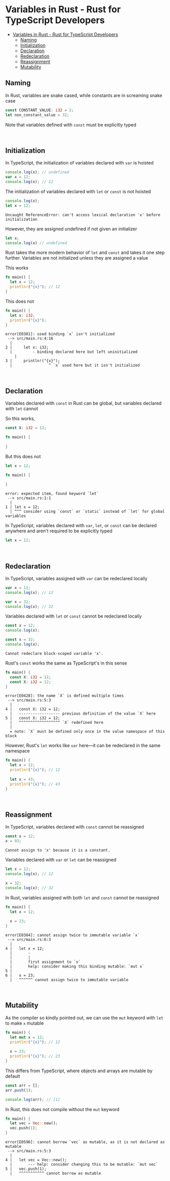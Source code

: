 # Variables in Rust - Rust for TypeScript Developers

- [Variables in Rust - Rust for TypeScript Developers](#variables-in-rust---rust-for-typescript-developers)
	- [Naming](#naming)
	- [Initialization](#initialization)
	- [Declaration](#declaration)
	- [Redeclaration](#redeclaration)
	- [Reassignment](#reassignment)
	- [Mutability](#mutability)

## Naming
In Rust, variables are snake cased, while constants are in screaming snake case
```rust
const CONSTANT_VALUE: i32 = 2;
let non_constant_value = 32;
```

Note that variables defined with `const` must be explicitly typed

<br>

## Initialization
In TypeScript, the initialization of variables declared with `var` is hoisted

```ts
console.log(x); // undefined
var x = 12;
console.log(x); // 12
```

The initialization of variables declared with `let` or `const` is not hoisted

```ts
console.log(x);
let x = 12;
```
```
Uncaught ReferenceError: can't access lexical declaration 'x' before initialization
```
However, they are assigned undefined if not given an initializer

```ts
let x;
console.log(x) // undefined
```

Rust takes the more modern behavior of `let` and `const` and takes it one step further. Variables are not initialized unless they are assigned a value

This works
```rust
fn main() {
  let x = 12;
  println!("{x}"); // 12
}
```

This does not
```rust
fn main() {
  let x: i32;
  println!("{x}");
}
```
```
error[E0381]: used binding `x` isn't initialized
 --> src/main.rs:4:16
  |
2 |     let x: i32;
  |         - binding declared here but left uninitialized
	|
3 |     println!("{x}");
  |                ^ `x` used here but it isn't initialized
```

<br>

## Declaration
Variables declared with `const` in Rust can be global, but variables declared with `let` cannot

So this works,
```rust
const X: i32 = 12;

fn main() {
  
}
```

But this does not
```rust
let x = 12;

fn main() {
  
}
```

```
error: expected item, found keyword `let`
 --> src/main.rs:1:1
  |
1 | let x = 12;
  | ^^^ consider using `const` or `static` instead of `let` for global variables
```

In TypeScript, variables declared with `var`, `let`, or `const` can be declared anywhere and aren't required to be explicitly typed

```ts
let x = 12;
```

<br>

## Redeclaration
In TypeScript, variables assigned with `var` can be redeclared locally

```ts
var x = 12;
console.log(x); // 12

var x = 32;
console.log(x); // 32
```

Variables declared with `let` or `const` cannot be redeclared locally

```ts
const x = 12;
console.log(x);

const x = 32;
console.log(x);
```

```
Cannot redeclare block-scoped variable 'x'.
```

Rust's `const` works the same as TypeScript's in this sense

```rust
fn main() {
  const X: i32 = 12;
  const X: i32 = 12;
}
```
```
error[E0428]: the name `X` is defined multiple times
 --> src/main.rs:5:3
  |
4 |   const X: i32 = 12;
  |   ------------------ previous definition of the value `X` here
5 |   const X: i32 = 12;
  |   ^^^^^^^^^^^^^^^^^^ `X` redefined here
  |
  = note: `X` must be defined only once in the value namespace of this block
```

However, Rust's `let` works like `var` here—it can be redeclared in the same namespace 

```rust
fn main() {
  let x = 12;
  println!("{x}"); // 12
  
  let x = 43;
  println!("{x}"); // 43
}
```
<br>

## Reassignment
In TypeScript, variables declared with `const` cannot be reassigned

```ts
const x = 12;
x = 93;
```
```
Cannot assign to 'x' because it is a constant.
```

Variables declared with `var` or `let` can be reassigned

```ts
let x = 12;
console.log(x); // 12

x = 32;
console.log(x); // 32
```

In Rust, variables assigned with both `let` and `const` cannot be reassigned

```rust
fn main() {
  let x = 12;
  
  x = 23;
}
```
```
error[E0384]: cannot assign twice to immutable variable `x`
 --> src/main.rs:6:3
  |
4 |   let x = 12;
  |       -
  |       |
  |       first assignment to `x`
  |       help: consider making this binding mutable: `mut x`
5 |   
6 |   x = 23;
  |   ^^^^^^ cannot assign twice to immutable variable
```

<br>

## Mutability

As the compiler so kindly pointed out, we can use the `mut` keyword with `let` to make `x` mutable

```rust
fn main() {
  let mut x = 12;
  println!("{x}"); // 12
  
  x = 23;
  println!("{x}"); // 23
}
```

This differs from TypeScript, where objects and arrays are mutable by default
```ts
const arr = [];
arr.push(1);

console.log(arr); // [1]
```

In Rust, this does not compile without the `mut` keyword
```rust
fn main() {
  let vec = Vec::new();
  vec.push(1);
}
```
```
error[E0596]: cannot borrow `vec` as mutable, as it is not declared as mutable
 --> src/main.rs:5:3
  |
4 |   let vec = Vec::new();
  |       --- help: consider changing this to be mutable: `mut vec`
5 |   vec.push(1);
  |   ^^^^^^^^^^^ cannot borrow as mutable
```
